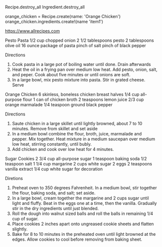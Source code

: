 Recipe.destroy_all
Ingredient.destroy_all


orange_chicken = Recipe.create(name: 'Orange Chicken')
orange_chicken.ingredients.create!(name 'item1')


https://www.allrecipes.com

Pesto Pasta 
1/2 cup chopped onion
2 1/2 tablespoons pesto
2 tablespoons olive oil
16 ounce package of pasta
pinch of salt 
pinch of black pepper

Directions 
1. Cook pasta in a large pot of boiling water until done. Drain afterwards
2. Heat the oil in a frying pan over medium low heat. Add pesto, onion, salt, and peper. Cook about five minutes or until onions are soft.
3. In a large bowl, mix pesto mixture into pasta. Stir in grated cheese. Serve


Orange Chicken
6 skinless, boneless chicken breast halves
1/4 cup all-purpose flour
1 can of chicken broth
2 teaspoons lemon juice
2/3 cup orange marmalade
1/4 teaspoon ground black pepper

Directions 
1. Saute chicken in a large skillet until lightly browned, about 7 to 10 minutes. Remove from skillet and set aside
2. In a medium bowl combine the flour, broth, juice, marmalade and pepper. Mix together. Heat mixture in a medium saucepan over medium low heat, stirring constantly, until bubly.
3. Add chicken and cook over low heat for 4 minutes. 


Sugar Cookies 
2 3/4 cup all-purpose sugar
1 teaspoon baking soda
1/2 teaspoon salt
1 1/4 cup margarine
2 cups white sugar
2 eggs 
2 teaspoons vanilla extract
1/4 cup white sugar for decoration 

Diretions 
1. Preheat oven to 350 degrees Fahrenheit. In a medium bowl, stir together the flour, baking soda, and salt; set aside.
2. In a large bowl, cream together the margarine and 2 cups sugar until light and fluffy. Beat in the eggs one at a time, then the vanilla. Gradually stir in the dry ingredients until just blended.
3. Roll the dough into walnut sized balls and roll the balls in remaining 1/4 cup of sugar.
4. Place cookies 2 inches apart onto ungreased cookie sheets and flatten slightly. 
5. Bake for 8 to 10 minutes in the preheated oven until light browned at the edges. Allow cookies to cool before removing from baking sheet. 
